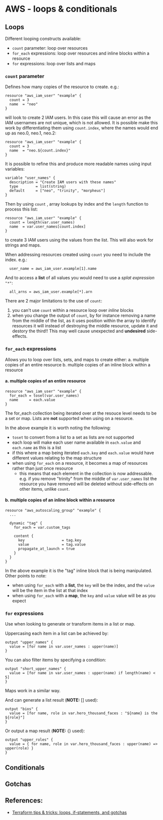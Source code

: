 # AWS - loops & conditionals

## Loops

Different looping constructs available:

- `count` parameter: loop over resources
- `for_each` expressions: loop over resources and inline blocks within a resource
- `for` expressions: loop over lists and maps

### `count` parameter

Defines how many copies of the resource to create. e.g.: 
```
resource "aws_iam_user" "example" {
  count = 3
  name  = "neo"
}
```
will look to create 2 IAM users. In this case this will cause an error as the IAM usernames are not unique, which is not allowed. It is possible make this work by differentiating them using `count.index`, where the names would end up as neo.0, neo.1, neo.2:

```
resource "aws_iam_user" "example" {
  count = 3
  name  = "neo.${count.index}"
}
```

It is possible to refine this and produce more readable names using input variables:
```
variable "user_names" {
  description = "Create IAM users with these names"
  type        = list(string)
  default     = ["neo", "trinity", "morpheus"]
}
```
Then by using `count` , array lookups by index and the `length` function to process this list:
```
resource "aws_iam_user" "example" {
  count = length(var.user_names)
  name  = var.user_names[count.index]
}
```
to create 3 IAM users using the values from the list.  This will also work for strings and maps.

When addressing resources created using `count` you need to include the index. e.g.:
```
  user_name = aws_iam_user.example[1].name
```
And to access a **list** of all values you would need to use a *splat expression* `"*"`:
```
  all_arns = aws_iam_user.example[*].arn
```

There are 2 major limitations to the use of `count`:
1. you can't use `count` within a resource loop over *inline* blocks
2. when you change the output of `count`, by for instance removing a name from the middle of the list, as it uses position within the array to identify resources it will instead of destroying the middle resource, update it and destory the third!! This may well cause unexpected and **undesired** side-effects.

### `for_each` expressions

Allows you to loop over lists, sets, and maps to create either:
a. multiple copies of an entire resource
b. multiple copies of an inline block within a resource

#### a. multiple copies of an entire resource

```
resource "aws_iam_user" "example" {
  for_each = toset(var.user_names)
  name     = each.value
}
```
The for_each collection being iterated over at the resouce level needs to be a set or map. Lists are **not** supported when using on a resource.

In the above example it is worth noting the following:
- `toset` to convert from a list to a set as lists are not supported
- each loop will make each user name available in `each.value` and `each.name` as this is a list
- if this where a map being iterated `each.key` and `each.value` would have different values relating to the map structure
- when using `for_each` on a resource, it becomes a map of resources rather than just once resource
    - this means that each element in the collection is now addressable. e.g. if you remove "trinity" from the middle of `var.user_names` list the resource you have removed will be deleted without side-effects on other items, unlike `count`.

#### b. multiple copies of an inline block within a resource

```
resource "aws_autoscaling_group" "example" {
  ...

  dynamic "tag" {
    for_each = var.custom_tags

    content {
      key                 = tag.key
      value               = tag.value
      propagate_at_launch = true
    }
  }
}
```
In the above example it is the "tag" inline block that is being manipulated. Other points to note:
- when using `for_each` with a **list**, the `key` will be the index, and the `value` will be the item in the list at that index
- when using `for_each` with a **map**, the `key` and `value` value will be as you expect

### `for` expressions

Use when looking to generate or transform items in a list or map. 

Uppercasing each item in a list can be achieved by:
```
output "upper_names" {
  value = [for name in var.user_names : upper(name)]
}
```

You can also filter items by specifying a condition:
```
output "short_upper_names" {
  value = [for name in var.user_names : upper(name) if length(name) < 5]
}
```

Maps work in a similar way.

And can generate a list result (**NOTE:** [] used):
```
output "bios" {
  value = [for name, role in var.hero_thousand_faces : "${name} is the ${role}"]
}

```

Or output a map result (**NOTE:** {} used):

```
output "upper_roles" {
  value = { for name, role in var.hero_thousand_faces : upper(name) => upper(role) }
}
```

## Conditionals


## Gotchas


## References:

- [Terraform tips & tricks: loops, if-statements, and gotchas](https://blog.gruntwork.io/terraform-tips-tricks-loops-if-statements-and-gotchas-f739bbae55f9)

